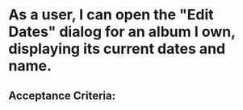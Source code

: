 # As a user, I can open the "Edit Dates" dialog for an album I own, displaying its current dates and name.

## Acceptance Criteria:
